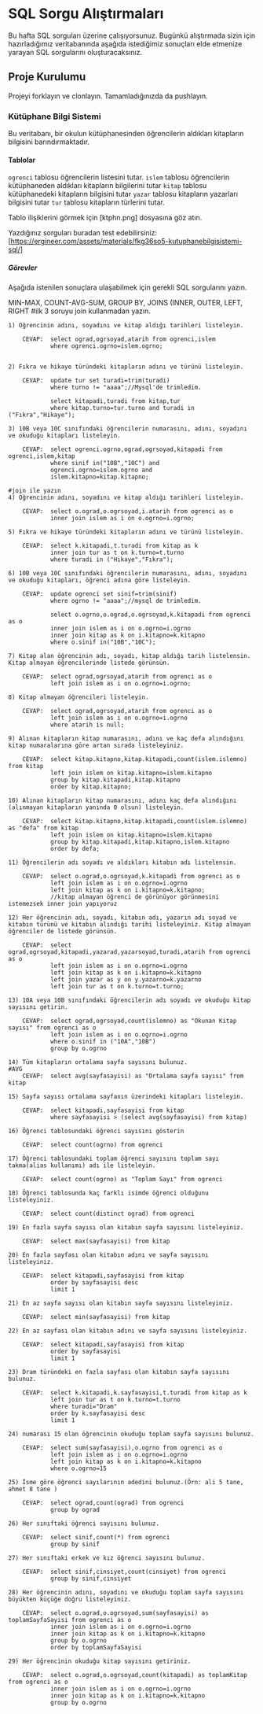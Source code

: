 # SQL Sorgu Alıştırmaları

Bu hafta SQL sorguları üzerine çalışıyorsunuz. Bugünkü alıştırmada sizin için hazırladığımız veritabanında aşağıda istediğimiz sonuçları elde etmenize yarayan SQL sorgularını oluşturacaksınız.

## Proje Kurulumu

Projeyi forklayın ve clonlayın. Tamamladığınızda da pushlayın.

### Kütüphane Bilgi Sistemi

Bu veritabanı, bir okulun kütüphanesinden öğrencilerin aldıkları kitapların bilgisini barındırmaktadır.

#### Tablolar

`ogrenci` tablosu öğrencilerin listesini tutar.
`islem` tablosu öğrencilerin kütüphaneden aldıkları kitapların bilgilerini tutar
`kitap` tablosu kütüphanedeki kitapların bilgisini tutar
`yazar` tablosu kitapların yazarları bilgisini tutar
`tur` tablosu kitapların türlerini tutar.

Tablo ilişiklerini görmek için [ktphn.png] dosyasına göz atın.

Yazdığınız sorguları buradan test edebilirsiniz: [https://ergineer.com/assets/materials/fkg36so5-kutuphanebilgisistemi-sql/]

##### Görevler

Aşağıda istenilen sonuçlara ulaşabilmek için gerekli SQL sorgularını yazın.

MIN-MAX, COUNT-AVG-SUM, GROUP BY, JOINS (INNER, OUTER, LEFT, RIGHT
#ilk 3 soruyu join kullanmadan yazın.

    1) Öğrencinin adını, soyadını ve kitap aldığı tarihleri listeleyin.

    	CEVAP:	select ograd,ogrsoyad,atarih from ogrenci,islem
    			where ogrenci.ogrno=islem.ogrno;


    2) Fıkra ve hikaye türündeki kitapların adını ve türünü listeleyin.

    	CEVAP:  update tur set turadi=trim(turadi)
    			where turno != "aaaa";//Mysql'de trimledim.

    			select kitapadi,turadi from kitap,tur
    			where kitap.turno=tur.turno and turadi in ("Fıkra","Hikaye");

    3) 10B veya 10C sınıfındaki öğrencilerin numarasını, adını, soyadını ve okuduğu kitapları listeleyin.

    	CEVAP:  select ogrenci.ogrno,ograd,ogrsoyad,kitapadi from ogrenci,islem,kitap
    			where sinif in("10B","10C") and
    			ogrenci.ogrno=islem.ogrno and
    			islem.kitapno=kitap.kitapno;

    #join ile yazın
    4) Öğrencinin adını, soyadını ve kitap aldığı tarihleri listeleyin.

    	CEVAP:  select o.ograd,o.ogrsoyad,i.atarih from ogrenci as o
    			inner join islem as i on o.ogrno=i.ogrno;

    5) Fıkra ve hikaye türündeki kitapların adını ve türünü listeleyin.

    	CEVAP:  select k.kitapadi,t.turadi from kitap as k
    			inner join tur as t on k.turno=t.turno
    			where turadi in ("Hikaye","Fıkra");

    6) 10B veya 10C sınıfındaki öğrencilerin numarasını, adını, soyadını ve okuduğu kitapları, öğrenci adına göre listeleyin.

    	CEVAP:  update ogrenci set sinif=trim(sinif)
    			where ogrno != "aaaa";//mysql de trimledim.

    			select o.ogrno,o.ograd,o.ogrsoyad,k.kitapadi from ogrenci as o
    			inner join islem as i on o.ogrno=i.ogrno
    			inner join kitap as k on i.kitapno=k.kitapno
    			where o.sinif in("10B","10C");

    7) Kitap alan öğrencinin adı, soyadı, kitap aldığı tarih listelensin. Kitap almayan öğrencilerinde listede görünsün.

    	CEVAP:  select ograd,ogrsoyad,atarih from ogrenci as o
    			left join islem as i on o.ogrno=i.ogrno;

    8) Kitap almayan öğrencileri listeleyin.

    	CEVAP:  select ograd,ogrsoyad,atarih from ogrenci as o
    			left join islem as i on o.ogrno=i.ogrno
    			where atarih is null;

    9) Alınan kitapların kitap numarasını, adını ve kaç defa alındığını kitap numaralarına göre artan sırada listeleyiniz.

    	CEVAP:  select kitap.kitapno,kitap.kitapadi,count(islem.islemno) from kitap
    			left join islem on kitap.kitapno=islem.kitapno
    			group by kitap.kitapadi,kitap.kitapno
    			order by kitap.kitapno;

    10) Alınan kitapların kitap numarasını, adını kaç defa alındığını (alınmayan kitapların yanında 0 olsun) listeleyin.

    	CEVAP:  select kitap.kitapno,kitap.kitapadi,count(islem.islemno) as "defa" from kitap
    			left join islem on kitap.kitapno=islem.kitapno
    			group by kitap.kitapadi,kitap.kitapno,islem.kitapno
    			order by defa;

    11) Öğrencilerin adı soyadı ve aldıkları kitabın adı listelensin.

    	CEVAP:  select o.ograd,o.ogrsoyad,k.kitapadi from ogrenci as o
    			left join islem as i on o.ogrno=i.ogrno
    			left join kitap as k on i.kitapno=k.kitapno;
    			//kitap almayan öğrenci de görünüyor görünmesini istemezsek inner join yapıyoruz

    12) Her öğrencinin adı, soyadı, kitabın adı, yazarın adı soyad ve kitabın türünü ve kitabın alındığı tarihi listeleyiniz. Kitap almayan öğrenciler de listede görünsün.

    	CEVAP:  select ograd,ogrsoyad,kitapadi,yazarad,yazarsoyad,turadi,atarih from ogrenci as o
    			left join islem as i on o.ogrno=i.ogrno
    			left join kitap as k on i.kitapno=k.kitapno
    			left join yazar as y on y.yazarno=k.yazarno
    			left join tur as t on k.turno=t.turno;

    13) 10A veya 10B sınıfındaki öğrencilerin adı soyadı ve okuduğu kitap sayısını getirin.

    	CEVAP:  select ograd,ogrsoyad,count(islemno) as "Okunan Kitap sayısı" from ogrenci as o
    			left join islem as i on o.ogrno=i.ogrno
    			where o.sinif in ("10A","10B")
    			group by o.ogrno

    14) Tüm kitapların ortalama sayfa sayısını bulunuz.
    #AVG
    	CEVAP:  select avg(sayfasayisi) as "Ortalama sayfa sayısı" from kitap

    15) Sayfa sayısı ortalama sayfanın üzerindeki kitapları listeleyin.

    	CEVAP:  select kitapadi,sayfasayisi from kitap
    			where sayfasayisi > (select avg(sayfasayisi) from kitap)

    16) Öğrenci tablosundaki öğrenci sayısını gösterin

    	CEVAP:  select count(ogrno) from ogrenci

    17) Öğrenci tablosundaki toplam öğrenci sayısını toplam sayı takma(alias kullanımı) adı ile listeleyin.

    	CEVAP:  select count(ogrno) as "Toplam Sayı" from ogrenci

    18) Öğrenci tablosunda kaç farklı isimde öğrenci olduğunu listeleyiniz.

    	CEVAP:  select count(distinct ograd) from ogrenci

    19) En fazla sayfa sayısı olan kitabın sayfa sayısını listeleyiniz.

    	CEVAP:  select max(sayfasayisi) from kitap

    20) En fazla sayfası olan kitabın adını ve sayfa sayısını listeleyiniz.

    	CEVAP:  select kitapadi,sayfasayisi from kitap
    			order by sayfasayisi desc
    			limit 1

    21) En az sayfa sayısı olan kitabın sayfa sayısını listeleyiniz.

    	CEVAP:  select min(sayfasayisi) from kitap

    22) En az sayfası olan kitabın adını ve sayfa sayısını listeleyiniz.

    	CEVAP:  select kitapadi,sayfasayisi from kitap
    			order by sayfasayisi
    			limit 1

    23) Dram türündeki en fazla sayfası olan kitabın sayfa sayısını bulunuz.

    	CEVAP:  select k.kitapadi,k.sayfasayisi,t.turadi from kitap as k
    			left join tur as t on k.turno=t.turno
    			where turadi="Dram"
    			order by k.sayfasayisi desc
    			limit 1

    24) numarası 15 olan öğrencinin okuduğu toplam sayfa sayısını bulunuz.

    	CEVAP:  select sum(sayfasayisi),o.ogrno from ogrenci as o
    			left join islem as i on o.ogrno=i.ogrno
    			left join kitap as k on i.kitapno=k.kitapno
    			where o.ogrno=15

    25) İsme göre öğrenci sayılarının adedini bulunuz.(Örn: ali 5 tane, ahmet 8 tane )

    	CEVAP:  select ograd,count(ograd) from ogrenci
    			group by ograd

    26) Her sınıftaki öğrenci sayısını bulunuz.

    	CEVAP:  select sinif,count(*) from ogrenci
    			group by sinif

    27) Her sınıftaki erkek ve kız öğrenci sayısını bulunuz.

    	CEVAP:  select sinif,cinsiyet,count(cinsiyet) from ogrenci
    			group by sinif,cinsiyet

    28) Her öğrencinin adını, soyadını ve okuduğu toplam sayfa sayısını büyükten küçüğe doğru listeleyiniz.

    	CEVAP:  select o.ograd,o.ogrsoyad,sum(sayfasayisi) as toplamSayfaSayisi from ogrenci as o
    			inner join islem as i on o.ogrno=i.ogrno
    			inner join kitap as k on i.kitapno=k.kitapno
    			group by o.ogrno
    			order by toplamSayfaSayisi

    29) Her öğrencinin okuduğu kitap sayısını getiriniz.

    	CEVAP:  select o.ograd,o.ogrsoyad,count(kitapadi) as toplamKitap from ogrenci as o
    			inner join islem as i on o.ogrno=i.ogrno
    			inner join kitap as k on i.kitapno=k.kitapno
    			group by o.ogrno
